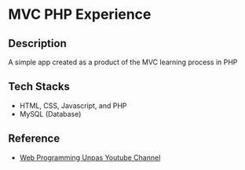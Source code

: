 # MVC PHP Experience 

## Description
A simple app created as a product of the MVC learning process in PHP

## Tech Stacks
- HTML, CSS, Javascript, and PHP
- MySQL (Database)

## Reference
- [Web Programming Unpas Youtube Channel](https://www.youtube.com/@sandhikagalihWPU)